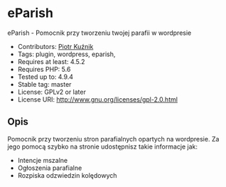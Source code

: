 # eParish
eParish - Pomocnik przy tworzeniu twojej parafii w wordpresie


* Contributors: [Piotr Kuźnik](https://github.com/pkuznik)
* Tags: plugin, wordpress, eparish, 
* Requires at least: 4.5.2
* Requires PHP: 5.6
* Tested up to: 4.9.4
* Stable tag: master
* License: GPLv2 or later
* License URI: http://www.gnu.org/licenses/gpl-2.0.html

## Opis

Pomocnik przy tworzeniu stron parafialnych opartych na wordpresie. Za jego pomocą szybko na stronie udostępnisz takie informacje jak:
 * Intencje mszalne
 * Ogłoszenia parafialne
 * Rozpiska odzwiedzin kolędowych
